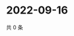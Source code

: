 # 2022-09-16

共 0 条

<!-- BEGIN WEIBO -->
<!-- 最后更新时间 Fri Sep 16 2022 15:27:18 GMT+0800 (China Standard Time) -->

<!-- END WEIBO -->
